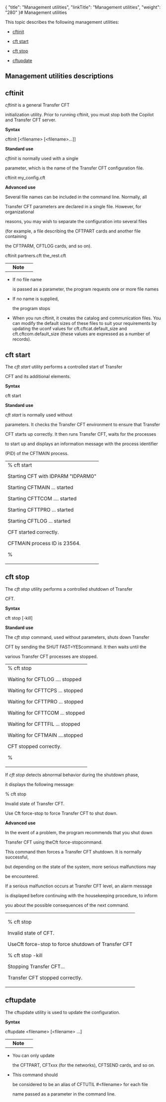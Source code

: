 {
    "title": "Management utilities",
    "linkTitle": "Management utilities",
    "weight": "280"
}# <span id="Management_utilities"></span>Management utilities

This topic describes the following management utilities:

-   [cftinit](#cftinit)
-   [cft start](#cftstart)
-   [cft stop](#cftstop)
-   [cftupdate](#cftupdate)

## Management utilities descriptions

## <span id="cftinit"></span>cftinit

*cftinit* is a general Transfer CFT
initialization utility. Prior to running cftinit, you must stop both the Copilot and Transfer CFT server.

**Syntax**

cftinit \[&lt;filename> \[&lt;filename>...\]\]

**Standard use**

*cftinit* is normally used with a single
parameter, which is the name of the Transfer CFT configuration file.

cftinit my\_config.cft

**Advanced use**

Several file names can be included in the command line. Normally, all
Transfer CFT parameters are declared in a single file. However, for organizational
reasons, you may wish to separate the configuration into several files
(for example, a file describing the CFTPART cards and another file containing
the CFTPARM, CFTLOG cards, and so on).

cftinit partners.cft the\_rest.cft

<table data-cellpadding="0" data-cellspacing="0">
<tbody>
<tr class="odd">
<td data-valign="top"></td>
<td data-valign="top"><span><strong>Note</strong></span></td>
<td data-mc-autonum="&lt;b&gt;Note&lt;/b&gt;" data-valign="top"> </td>
</tr>
</tbody>
</table>

-   If no file name
    is passed as a parameter, the program requests one or more file names
-   If no name is supplied,
    the program stops
-   When you run cftinit, it creates the catalog and communication files. You can modify the default sizes of these files to suit your requirements by updating the uconf values for cft.cftcat.default\_size and cft.cftcom.default\_size (these values are expressed as a number of records).

## <span id="cftstart"></span>cft start

The *cft start* utility performs a controlled start of Transfer
CFT and its additional elements.

**Syntax**

cft start

**Standard use**

*cft start* is normally used without
parameters. It checks the Transfer CFT environment to ensure that Transfer
CFT starts up correctly. It then runs Transfer CFT, waits for the processes
to start up and displays an information message with the process identifier
(PID) of the CFTMAIN process.

<table data-cellspacing="0">
<tbody>
<tr class="odd">
<td>% cft start<br />
Starting CFT with IDPARM "IDPARM0"<br />
Starting CFTMAIN ... started<br />
Starting CFTTCOM .... started<br />
Starting CFTTPRO ... started<br />
Starting CFTLOG ... started<br />
CFT started correctly.<br />
CFTMAIN process ID is 23564.<br />
%</td>
</tr>
</tbody>
</table>

## <span id="cftstop"></span>cft stop

The *cft stop* utility performs a controlled shutdown of Transfer
CFT.

**Syntax**

cft stop \[-kill\]

**Standard use**

The *cft stop* command, used without parameters, shuts down Transfer
CFT by sending the SHUT FAST=YEScommand. It then waits until the
various Transfer CFT processes are stopped.

<table data-cellspacing="0">
<tbody>
<tr class="odd">
<td>% cft stop<br />
Waiting for CFTLOG .... stopped<br />
Waiting for CFTTCPS ... stopped<br />
Waiting for CFTTPRO ... stopped<br />
Waiting for CFTTCOM ... stopped<br />
Waiting for CFTTFIL ... stopped<br />
Waiting for CFTMAIN ....stopped<br />
CFT stopped correctly.<br />
%</td>
</tr>
</tbody>
</table>

If *cft stop* detects abnormal behavior during the shutdown phase,
it displays the following message:

% cft stop  
Invalid state of Transfer CFT.

Use Cft force-stop to force Transfer CFT to shut down.

**Advanced use**

In the event of a problem, the program recommends that you shut down
Transfer CFT using theCft force-stopcommand.

This command then forces a Transfer CFT shutdown. It is normally successful,
but depending on the state of the system, more serious malfunctions may
be encountered.

If a serious malfunction occurs at Transfer CFT level, an alarm message
is displayed before continuing with the housekeeping procedure, to inform
you about the possible consequences of the next command.

<table data-cellspacing="0">
<tbody>
<tr class="odd">
<td><p>% cft stop<br />
Invalid state of CFT.<br />
Use<span>Cft force-stop</span> to force shutdown of <span>Transfer CFT</span><br />
% cft stop -kill</p>
<p>Stopping Transfer CFT...</p>
<p>Transfer CFT stopped correctly.</p></td>
</tr>
</tbody>
</table>

## <span id="cftupdate"></span>cftupdate

The cftupdate utility is used to update the configuration.

**Syntax**

cftupdate &lt;filename> \[&lt;filename> ...\]

<table data-cellpadding="0" data-cellspacing="0">
<tbody>
<tr class="odd">
<td data-valign="top"></td>
<td data-valign="top"><span><strong>Note</strong></span></td>
<td data-mc-autonum="&lt;b&gt;Note&lt;/b&gt;" data-valign="top"> </td>
</tr>
</tbody>
</table>

-   You can only update
    the CFTPART, CFTxxx (for the networks), CFTSEND cards, and so on.
-   This command should
    be considered to be an alias of CFTUTIL #&lt;filename> for each file
    name passed as a parameter in the command line.
